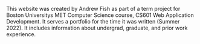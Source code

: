 This website was created by Andrew Fish as part of a term project for Boston Universitys MET Computer Science course, CS601 Web Application Development. It serves a portfolio for the time it was written (Summer 2022). It includes information about undergrad, graduate, and prior work experience. 